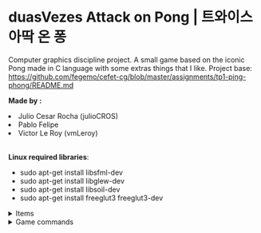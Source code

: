 # duasVezes Attack on Pong | **트와이스 아딱 온 퐁**

Computer graphics discipline project. A small game based on the iconic Pong made in C language with some extras things that I like.
Project base: https://github.com/fegemo/cefet-cg/blob/master/assignments/tp1-ping-phong/README.md

**Made by :**
<li> Julio Cesar Rocha (julioCROS)</li> 
<li>Pablo Felipe </li>
<li>Victor Le Roy (vmLeroy) </li><br/>


**Linux required libraries**: 
- sudo apt-get install libsfml-dev   
- sudo apt-get install libglew-dev          
- sudo apt-get install libsoil-dev         
- sudo apt-get install freeglut3 freeglut3-dev      

<details><summary>Items</summary>
<p>

#### duasVezes attack on Pong is "Pong" game that has some items that bring advantages to both sides or whoever catches them, depending on the item.
**1) TWICE Coin** - A beneficial coin for both players, regardless of who picks it, inspired by the group that gives the item its name, such as in-game music and the practical work 1 of computer graphics, the one who scores a goal while the effect of the item is active, earns 1 extra goal, that is, its as if the goal is being counted **twice** times.

**2) AoT Coin** - acronym for "Attack on Titan", is an item that will cause a wall to appear that prevents the ball from passing through it to the player who catches it, inspired by the great manga and hit anime by Hajime Isayama, Shingeki no Kyojin (Attack On Titan).

**3) Mirro World Coin** - An item that turns both players into mirrors, if the effect of the activated item, the one who did not pick up the item cannot hit the ball of the player who picked up the item, every time there is a collision with the player who did not pick up the item, the ball will not be hit in the direction of the other player, but will be teleported to the other player, it is as if the player who did not pick up the item if it became a "gateway", and the player who took the item became a "exit portal". Inspired by the power of one of the various characters in One Piece (Brulee) in which his power consists of entering mirrors and go out in another dimension (Mirro World), full of mirrors in which she can go in and out anywhere else that there is a mirror.

**4) Reverse Coin** - A very simple item, the ball when colliding with this item will cause its direction to be reversed, returning from where it was hit.

**5) Za Warudo Coin** - An item that causes the ball and the players to be in slow motion while its effect is active, as if there was a "time manipulation" by the item. Inspired by the great manga and successful anime, JoJo no Kimyo na Boken (JoJo's Bizarre Adventure), in which "Za Warudo" is the main power of the antagonist of the third part Dio Brando, making time stop and only he can move and do other things while time is stopped.

</p>
</details>

<details><summary>Game commands</summary>
<p>

The basic movement keys are:

z - Move player 1 up.   | o - Move player 2 up </br>
w - Move player 1 down. | l - Move player 2 down </br>

In addition, some "cheats" have been included within the game to facilitate testing the game during the development phase: </br>

M (**UPPERCASE**) - Activates autonomous mode, makes the computer "play" against itself; </br>
1 - Turn off item randomness and only item 1 (TWICE Coin) appears; </br>
2 - Turn off random items and only item 2 (AoT Coin) appears; </br>
3 - Turn off random items and only item 3 (Mirro World Coin) appears; </br>
4 - Turn off item randomness and cause only item 4 (Reverse Coin) to appear; </br>
5 - Turn off item randomness and cause only item 5 to appear (Za Warudo Coin); </br>
0 - Turn on item randomness, if it has been turned off, making the next item to appear to be completely random. </br>

Other commands: </br>

p - Pause the game / Pause menu.
ESC - Exit the game.

</p>
</details>


